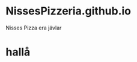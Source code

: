 # NissesPizzeria.github.io
Nisses Pizza era jävlar


<html>
  <h1> hallå </h1>
  
   
<script>sngs=new 
Array("URL1.mid","URL2.mid","URL3.mid");lnsngs=sngs.length;index=Math.round(Math.random()*lnsngs);document.write("<bgsound src="+s
  
   
<a href="http://URL" onMouseOver='A.src="http://URLofImage2"' onMouseOut='A.src="http://URLofImage1"'> 
<img src="http://URLofImage1" name="A"></a> 


<html>
  <h1> Hejsan hoppaan, nu ska vi fixa till Nisses pizza!</h1>

<html><br> 
<body bgcolor="color" text="color"><br><center><br>Anything else you want on your email goes here<bgsound src="http://URL.mid" Loop="-1"></html></table></tr></td><center><p><img src="http://URL.gif" align="left"><p>
  
